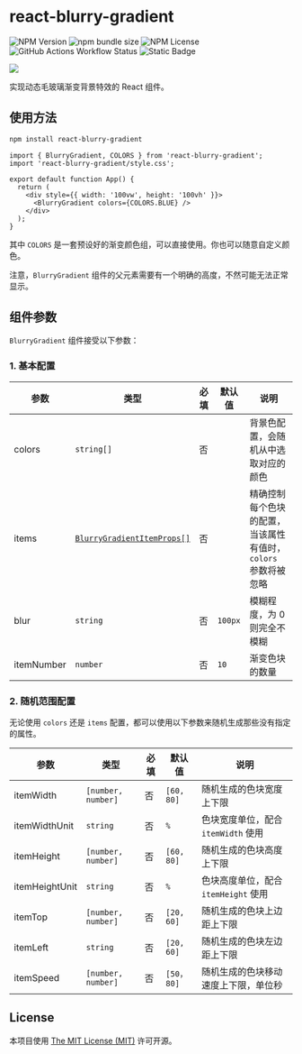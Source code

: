 # react-blurry-gradient

![NPM Version](https://img.shields.io/npm/v/react-blurry-gradient)
![npm bundle size](https://img.shields.io/bundlephobia/minzip/react-blurry-gradient)
![NPM License](https://img.shields.io/npm/l/react-blurry-gradient)
![GitHub Actions Workflow Status](https://img.shields.io/github/actions/workflow/status/HoPGoldy/react-blurry-gradient/release.yml)
![Static Badge](https://img.shields.io/badge/with-typescript-blue)

![](./assert/banner.gif)

实现动态毛玻璃渐变背景特效的 React 组件。

## 使用方法

```bash
npm install react-blurry-gradient
```

```tsx
import { BlurryGradient, COLORS } from 'react-blurry-gradient';
import 'react-blurry-gradient/style.css';

export default function App() {
  return (
    <div style={{ width: '100vw', height: '100vh' }}>
      <BlurryGradient colors={COLORS.BLUE} />
    </div>
  );
}
```

其中 `COLORS` 是一套预设好的渐变颜色组，可以直接使用。你也可以随意自定义颜色。

注意，`BlurryGradient` 组件的父元素需要有一个明确的高度，不然可能无法正常显示。

## 组件参数

`BlurryGradient` 组件接受以下参数：

### 1. 基本配置

| 参数       | 类型                                                                                                                          | 必填 | 默认值  | 说明                                                          |
| ---------- | ----------------------------------------------------------------------------------------------------------------------------- | ---- | ------- | ------------------------------------------------------------- |
| colors     | `string[]`                                                                                                                    | 否   |         | 背景色配置，会随机从中选取对应的颜色                          |
| items      | [`BlurryGradientItemProps[]`](https://github.com/HoPGoldy/react-blurry-gradient/blob/master/src/blurry-gradient/types.ts#L82) | 否   |         | 精确控制每个色块的配置，当该属性有值时，`colors` 参数将被忽略 |
| blur       | `string`                                                                                                                      | 否   | `100px` | 模糊程度，为 0 则完全不模糊                                   |
| itemNumber | `number`                                                                                                                      | 否   | `10`    | 渐变色块的数量                                                |

### 2. 随机范围配置

无论使用 `colors` 还是 `items` 配置，都可以使用以下参数来随机生成那些没有指定的属性。

| 参数           | 类型               | 必填 | 默认值     | 说明                                 |
| -------------- | ------------------ | ---- | ---------- | ------------------------------------ |
| itemWidth      | `[number, number]` | 否   | `[60, 80]` | 随机生成的色块宽度上下限             |
| itemWidthUnit  | `string`           | 否   | `%`        | 色块宽度单位，配合 `itemWidth` 使用  |
| itemHeight     | `[number, number]` | 否   | `[60, 80]` | 随机生成的色块高度上下限             |
| itemHeightUnit | `string`           | 否   | `%`        | 色块高度单位，配合 `itemHeight` 使用 |
| itemTop        | `[number, number]` | 否   | `[20, 60]` | 随机生成的色块上边距上下限           |
| itemLeft       | `string`           | 否   | `[20, 60]` | 随机生成的色块左边距上下限           |
| itemSpeed      | `[number, number]` | 否   | `[50，80]` | 随机生成的色块移动速度上下限，单位秒 |

## License

本项目使用 [The MIT License (MIT)](https://mit-license.org/) 许可开源。
